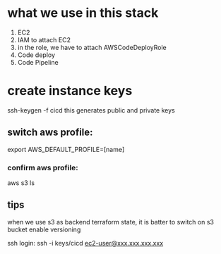 # what we use in this stack
1. EC2
2. IAM to attach EC2
  1. in the role, we have to attach AWSCodeDeployRole
3. Code deploy
4. Code Pipeline


# create instance keys
  ssh-keygen -f cicd
this generates public and private keys


## switch aws profile:
  export AWS_DEFAULT_PROFILE=[name]
### confirm aws profile:
  aws s3 ls

## tips
when we use s3 as backend terraform state, it is batter to switch on s3 bucket enable versioning

ssh login:
  ssh -i keys/cicd ec2-user@xxx.xxx.xxx.xxx
